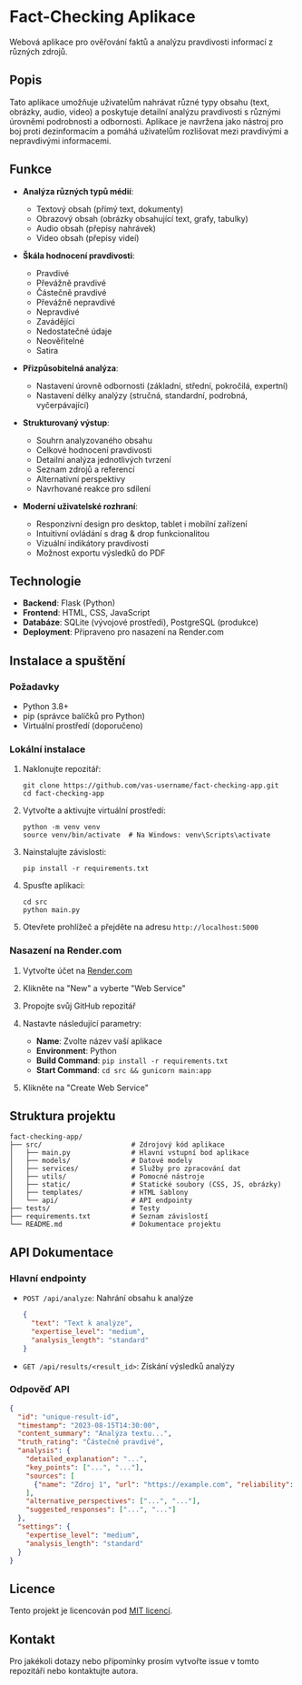 # Fact-Checking Aplikace

Webová aplikace pro ověřování faktů a analýzu pravdivosti informací z různých zdrojů.

## Popis

Tato aplikace umožňuje uživatelům nahrávat různé typy obsahu (text, obrázky, audio, video) a poskytuje detailní analýzu pravdivosti s různými úrovněmi podrobnosti a odbornosti. Aplikace je navržena jako nástroj pro boj proti dezinformacím a pomáhá uživatelům rozlišovat mezi pravdivými a nepravdivými informacemi.

## Funkce

- **Analýza různých typů médií**:
  - Textový obsah (přímý text, dokumenty)
  - Obrazový obsah (obrázky obsahující text, grafy, tabulky)
  - Audio obsah (přepisy nahrávek)
  - Video obsah (přepisy videí)

- **Škála hodnocení pravdivosti**:
  - Pravdivé
  - Převážně pravdivé
  - Částečně pravdivé
  - Převážně nepravdivé
  - Nepravdivé
  - Zavádějící
  - Nedostatečné údaje
  - Neověřitelné
  - Satira

- **Přizpůsobitelná analýza**:
  - Nastavení úrovně odbornosti (základní, střední, pokročilá, expertní)
  - Nastavení délky analýzy (stručná, standardní, podrobná, vyčerpávající)

- **Strukturovaný výstup**:
  - Souhrn analyzovaného obsahu
  - Celkové hodnocení pravdivosti
  - Detailní analýza jednotlivých tvrzení
  - Seznam zdrojů a referencí
  - Alternativní perspektivy
  - Navrhované reakce pro sdílení

- **Moderní uživatelské rozhraní**:
  - Responzivní design pro desktop, tablet i mobilní zařízení
  - Intuitivní ovládání s drag & drop funkcionalitou
  - Vizuální indikátory pravdivosti
  - Možnost exportu výsledků do PDF

## Technologie

- **Backend**: Flask (Python)
- **Frontend**: HTML, CSS, JavaScript
- **Databáze**: SQLite (vývojové prostředí), PostgreSQL (produkce)
- **Deployment**: Připraveno pro nasazení na Render.com

## Instalace a spuštění

### Požadavky

- Python 3.8+
- pip (správce balíčků pro Python)
- Virtuální prostředí (doporučeno)

### Lokální instalace

1. Naklonujte repozitář:
   ```
   git clone https://github.com/vas-username/fact-checking-app.git
   cd fact-checking-app
   ```

2. Vytvořte a aktivujte virtuální prostředí:
   ```
   python -m venv venv
   source venv/bin/activate  # Na Windows: venv\Scripts\activate
   ```

3. Nainstalujte závislosti:
   ```
   pip install -r requirements.txt
   ```

4. Spusťte aplikaci:
   ```
   cd src
   python main.py
   ```

5. Otevřete prohlížeč a přejděte na adresu `http://localhost:5000`

### Nasazení na Render.com

1. Vytvořte účet na [Render.com](https://render.com/)

2. Klikněte na "New" a vyberte "Web Service"

3. Propojte svůj GitHub repozitář

4. Nastavte následující parametry:
   - **Name**: Zvolte název vaší aplikace
   - **Environment**: Python
   - **Build Command**: `pip install -r requirements.txt`
   - **Start Command**: `cd src && gunicorn main:app`

5. Klikněte na "Create Web Service"

## Struktura projektu

```
fact-checking-app/
├── src/                      # Zdrojový kód aplikace
│   ├── main.py               # Hlavní vstupní bod aplikace
│   ├── models/               # Datové modely
│   ├── services/             # Služby pro zpracování dat
│   ├── utils/                # Pomocné nástroje
│   ├── static/               # Statické soubory (CSS, JS, obrázky)
│   ├── templates/            # HTML šablony
│   └── api/                  # API endpointy
├── tests/                    # Testy
├── requirements.txt          # Seznam závislostí
└── README.md                 # Dokumentace projektu
```

## API Dokumentace

### Hlavní endpointy

- `POST /api/analyze`: Nahrání obsahu k analýze
  ```json
  {
    "text": "Text k analýze",
    "expertise_level": "medium",
    "analysis_length": "standard"
  }
  ```

- `GET /api/results/<result_id>`: Získání výsledků analýzy

### Odpověď API

```json
{
  "id": "unique-result-id",
  "timestamp": "2023-08-15T14:30:00",
  "content_summary": "Analýza textu...",
  "truth_rating": "Částečně pravdivé",
  "analysis": {
    "detailed_explanation": "...",
    "key_points": ["...", "..."],
    "sources": [
      {"name": "Zdroj 1", "url": "https://example.com", "reliability": "Vysoká"}
    ],
    "alternative_perspectives": ["...", "..."],
    "suggested_responses": ["...", "..."]
  },
  "settings": {
    "expertise_level": "medium",
    "analysis_length": "standard"
  }
}
```

## Licence

Tento projekt je licencován pod [MIT licencí](LICENSE).

## Kontakt

Pro jakékoli dotazy nebo připomínky prosím vytvořte issue v tomto repozitáři nebo kontaktujte autora.
